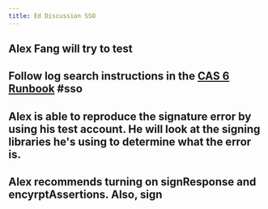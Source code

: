 ```yaml
---
title: Ed Discussion SSO
---
```


## Alex Fang will try to test

## Follow log search instructions in the [CAS 6 Runbook](http://iamweb1.iam.gatech.edu/docs/internal/runbooks/cas6) #sso
## Alex is able to reproduce the signature error by using his test account.  He will look at the signing libraries he's using to determine what the error is.
## Alex recommends turning on signResponse and encyrptAssertions.  Also, sign
